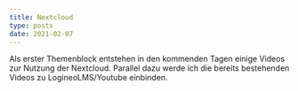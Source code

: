 ```yaml
---
title: Nextcloud
type: posts
date: 2021-02-07
---
```


Als erster Themenblock entstehen in den kommenden Tagen einige Videos zur Nutzung der Nextcloud. Parallel dazu werde ich die bereits bestehenden Videos zu LogineoLMS/Youtube einbinden.
